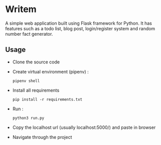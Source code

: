 # Writem
A simple web application built using Flask framework for Python. It has features such as a todo list, blog post, login/register system and random number fact generator.

## Usage

* Clone the source code

* Create virtual environment (pipenv) : 
  ```
  pipenv shell
  ```
  
* Install all requirements
  ``` 
  pip install -r requirements.txt
  ```
  
* Run :
  ```
  python3 run.py
  ```
  
* Copy the localhost url (usually localhost:5000/) and paste in browser

* Navigate through the project
